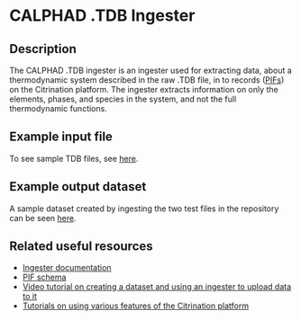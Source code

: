 # CALPHAD .TDB Ingester

## Description
The CALPHAD .TDB ingester is an ingester used for extracting data, about a thermodynamic system described in the raw .TDB file, in to records ([PIFs](http://citrineinformatics.github.io/pif-documentation/)) on the Citrination platform. The ingester extracts information on only the elements, phases, and species in the system, and not the full thermodynamic functions.

## Example input file
To see sample TDB files, see [here](https://github.com/CitrineInformatics/calphad_tdb_ingester/tree/make-public-ready/test_files).

## Example output dataset
A sample dataset created by ingesting the two test files in the repository can be seen [here](https://citrination.com/datasets/157270).

## Related useful resources
- [Ingester documentation](http://help.citrination.com/knowledgebase/articles/1834348)
- [PIF schema](http://citrineinformatics.github.io/pif-documentation/)
- [Video tutorial on creating a dataset and using an ingester to upload data to it](https://youtu.be/g9DTHnIp1kQ)
- [Tutorials on using various features of the Citrination platform](https://citrination.org/learn/)
